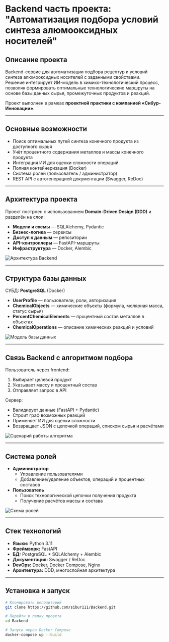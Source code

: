 # Backend часть проекта: "Автоматизация подбора условий синтеза алюмооксидных носителей"

## Описание проекта
Backend-сервис для автоматизации подбора рецептур и условий синтеза алюмооксидных носителей с заданными свойствами.  
Решение интегрирует ИИ-модель в химико-технологический процесс, позволяя формировать оптимальные технологические маршруты на основе базы данных сырья, промежуточных продуктов и реакций.

Проект выполнен в рамках **проектной практики с компанией «Сибур-Инновации»**.

---

## Основные возможности
- Поиск оптимальных путей синтеза конечного продукта из доступного сырья  
- Учёт процентного содержания металлов и массы конечного продукта  
- Интеграция ИИ для оценки сложности операций  
- Полная контейнеризация (Docker)  
- Система ролей (пользователь / администратор)  
- REST API с автогенерацией документации (Swagger, ReDoc)  

---

## Архитектура проекта
Проект построен с использованием **Domain-Driven Design (DDD)** и разделён на слои:
- **Модели и схемы** — SQLAlchemy, Pydantic
- **Бизнес-логика** — сервисы
- **Доступ к данным** — репозитории
- **API-контроллеры** — FastAPI-маршруты
- **Инфраструктура** — Docker, Alembic

![Архитектура Backend](backend_schemes/page_8_img_2.png)

---

## Структура базы данных
СУБД: **PostgreSQL** (Docker)

- **UserProfile** — пользователи, роли, авторизация
- **ChemicalObjects** — химические объекты (формула, молярная масса, статус сырья)
- **PercentChemicalElements** — процентный состав металлов в объектах
- **ChemicalOperations** — описание химических реакций и условий

![Модель базы данных](backend_schemes/page_10_img_2.png)

---

## Связь Backend с алгоритмом подбора
Пользователь через frontend:
1. Выбирает целевой продукт  
2. Указывает массу и процентный состав  
3. Отправляет запрос в API  

Сервер:
- Валидирует данные (FastAPI + Pydantic)
- Строит граф возможных реакций
- Применяет ИИ для оценки сложности
- Возвращает JSON с цепочкой операций, списком сырья и расчётами

![Сценарий работы алгоритма](backend_schemes/page_11_img_2.png)

---

## Система ролей
- **Администратор**  
  - Управление пользователями  
  - Добавление/удаление объектов, операций и процентных составов  
- **Пользователь**  
  - Поиск технологической цепочки получения продукта  
  - Получение расчётов массы и состава  

![Схема ролей](backend_schemes/page_14_img_2.png)

---

## Стек технологий
- **Языки:** Python 3.11
- **Фреймворк:** FastAPI
- **БД:** PostgreSQL + SQLAlchemy + Alembic
- **Документация:** Swagger / ReDoc
- **DevOps:** Docker, Docker Compose, Nginx
- **Архитектура:** DDD, многослойная архитектура

---

## Установка и запуск
```bash
# Клонировать репозиторий
git clone https://github.com/sibur111/Backend.git

# Перейти в папку проекта
cd Backend

# Запуск через Docker Compose
docker-compose up --build
